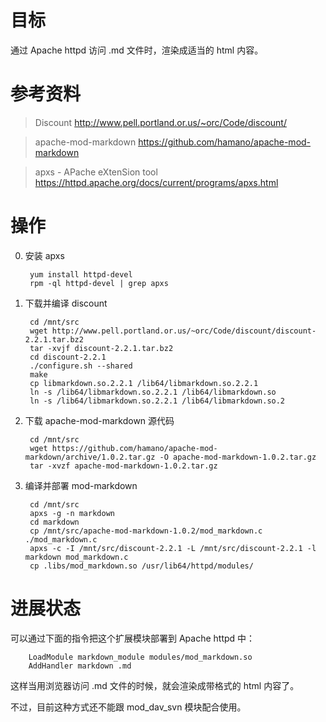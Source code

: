 # 目标

通过 Apache httpd 访问 .md 文件时，渲染成适当的 html 内容。


# 参考资料

> Discount
> http://www.pell.portland.or.us/~orc/Code/discount/

> apache-mod-markdown
> https://github.com/hamano/apache-mod-markdown

> apxs - APache eXtenSion tool
> https://httpd.apache.org/docs/current/programs/apxs.html


# 操作

0. 安装 apxs

		yum install httpd-devel
		rpm -ql httpd-devel | grep apxs

1. 下载并编译 discount

		cd /mnt/src
		wget http://www.pell.portland.or.us/~orc/Code/discount/discount-2.2.1.tar.bz2
		tar -xvjf discount-2.2.1.tar.bz2
		cd discount-2.2.1
		./configure.sh --shared
		make
		cp libmarkdown.so.2.2.1 /lib64/libmarkdown.so.2.2.1
		ln -s /lib64/libmarkdown.so.2.2.1 /lib64/libmarkdown.so
		ln -s /lib64/libmarkdown.so.2.2.1 /lib64/libmarkdown.so.2

2. 下载 apache-mod-markdown 源代码

		cd /mnt/src
		wget https://github.com/hamano/apache-mod-markdown/archive/1.0.2.tar.gz -O apache-mod-markdown-1.0.2.tar.gz
		tar -xvzf apache-mod-markdown-1.0.2.tar.gz

3. 编译并部署 mod-markdown

		cd /mnt/src
		apxs -g -n markdown
		cd markdown
		cp /mnt/src/apache-mod-markdown-1.0.2/mod_markdown.c ./mod_markdown.c
		apxs -c -I /mnt/src/discount-2.2.1 -L /mnt/src/discount-2.2.1 -l markdown mod_markdown.c
		cp .libs/mod_markdown.so /usr/lib64/httpd/modules/


# 进展状态

可以通过下面的指令把这个扩展模块部署到 Apache httpd 中：

		LoadModule markdown_module modules/mod_markdown.so
		AddHandler markdown .md

这样当用浏览器访问 .md 文件的时候，就会渲染成带格式的 html 内容了。

不过，目前这种方式还不能跟 mod_dav_svn 模块配合使用。
